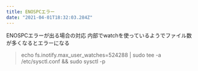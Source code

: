```yaml
---
title: ENOSPCエラー
date: "2021-04-01T18:32:03.284Z"
---
```


ENOSPCエラーが出る場合の対応
内部でwatchを使っているようでファイル数が多くなるとエラーになる

> echo fs.inotify.max_user_watches=524288 | sudo tee -a /etc/sysctl.conf && sudo sysctl -p

[](
https://zukucode.com/2018/01/linux-watch.html
)
